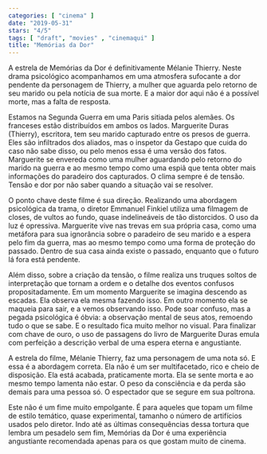 ```yaml
---
categories: [ "cinema" ]
date: "2019-05-31"
stars: "4/5"
tags: [ "draft", "movies" , "cinemaqui" ]
title: "Memórias da Dor"
---
```

A estrela de Memórias da Dor é definitivamente Mélanie Thierry. Neste
drama psicológico acompanhamos em uma atmosfera sufocante a dor pendente
da personagem de Thierry, a mulher que aguarda pelo retorno de seu marido
ou pela notícia de sua morte. E a maior dor aqui não é a possível
morte, mas a falta de resposta.

Estamos na Segunda Guerra em uma Paris sitiada pelos alemães. Os
franceses estão distribuídos em ambos os lados. Marguerite Duras
(Thierry), escritora, tem seu marido capturado entre os presos de
guerra. Eles são infiltrados dos aliados, mas o inspetor da Gestapo
que cuida do caso não sabe disso, ou pelo menos essa é uma versão
dos fatos. Marguerite se envereda como uma mulher aguardando pelo
retorno do marido na guerra e ao mesmo tempo como uma espiã que tenta
obter mais informações do paradeiro dos capturados. O clima sempre
é de tensão. Tensão e dor por não saber quando a situação vai se
resolver.

O ponto chave deste filme é sua direção. Realizando uma abordagem
psicológica da trama, o diretor Emmanuel Finkiel utiliza uma filmagem de
closes, de vultos ao fundo, quase indelineáveis de tão distorcidos. O
uso da luz é opressiva. Marguerite vive nas trevas em sua própria
casa, como uma metáfora para sua ignorância sobre o paradeiro de seu
marido e a espera pelo fim da guerra, mas ao mesmo tempo como uma forma
de proteção do passado. Dentro de sua casa ainda existe o passado,
enquanto que o futuro lá fora está pendente.

Além disso, sobre a criação da tensão, o filme realiza uns truques
soltos de interpretação que tornam a ordem e o detalhe dos eventos
confusos propositadamente. Em um momento Marguerite se imagina descendo
as escadas. Ela observa ela mesma fazendo isso. Em outro momento ela
se maqueia para sair, e a vemos observando isso. Pode soar confuso,
mas a pegada psicológica é óbvia: a observação mental de seus
atos, remoendo tudo o que se sabe. E o resultado fica muito melhor no
visual. Para finalizar com chave de ouro, o uso de passagens do livro
de Marguerite Duras emula com perfeição a descrição verbal de uma
espera eterna e angustiante.

A estrela do filme, Mélanie Thierry, faz uma personagem de uma nota
só. E essa é a abordagem correta. Ela não é um ser multifacetado,
rico e cheio de disposição. Ela está acabada, praticamente morta. Ela
se sente morta e ao mesmo tempo lamenta não estar. O peso da consciência
e da perda são demais para uma pessoa só. O espectador que se segure
em sua poltrona.

Este não é um fime muito empolgante. É para aqueles que topam um filme
de estilo temático, quase experimental, tamanho o número de artifícios
usados pelo diretor. Indo até as últimas consequências dessa tortura
que lembra um pesadelo sem fim, Memórias da Dor é uma experiência
angustiante recomendada apenas para os que gostam muito de cinema.
